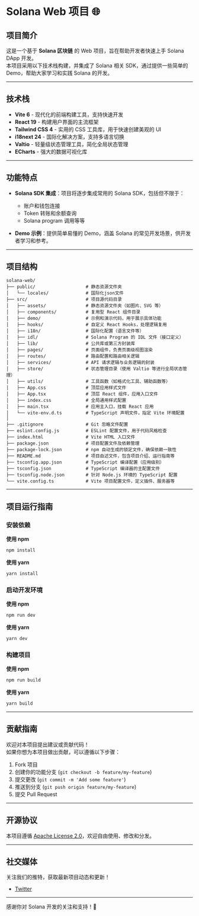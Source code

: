 # Solana Web 项目 🌐

## 项目简介  
这是一个基于 **Solana 区块链** 的 Web 项目，旨在帮助开发者快速上手 Solana DApp 开发。  
本项目采用以下技术栈构建，并集成了 Solana 相关 SDK，通过提供一些简单的 Demo，帮助大家学习和实践 Solana 的开发。

---

## 技术栈  
- **Vite 6** - 现代化的前端构建工具，支持快速开发  
- **React 19** - 构建用户界面的主流框架  
- **Tailwind CSS 4** - 实用的 CSS 工具库，用于快速创建美观的 UI  
- **i18next 24** - 国际化解决方案，支持多语言切换  
- **Valtio** - 轻量级状态管理工具，简化全局状态管理  
- **ECharts** - 强大的数据可视化库  

---

## 功能特点  
- **Solana SDK 集成**：项目将逐步集成常用的 Solana SDK，包括但不限于：
  - 账户和钱包连接  
  - Token 转账和余额查询  
  - Solana program 调用等等

- **Demo 示例**：提供简单易懂的 Demo，涵盖 Solana 的常见开发场景，供开发者学习和参考。

---

## 项目结构  
```
solana-web/
├── public/                   # 静态资源文件夹
│   └── locales/              # 国际化json文件  
├── src/                      # 项目源代码目录  
│   ├── assets/               # 静态资源文件夹（如图片、SVG 等）  
│   ├── components/           # 复用型 React 组件目录  
│   ├── demo/                 # 示例和演示代码，用于展示具体功能  
│   ├── hooks/                # 自定义 React Hooks，处理逻辑复用  
│   ├── i18n/                 # 国际化配置（语言文件等）  
│   ├── idl/                  # Solana Program 的 IDL 文件（接口定义）  
│   ├── lib/                  # 公共库或第三方封装库  
│   ├── pages/                # 页面组件，负责页面级视图渲染  
│   ├── routes/               # 路由配置和路由相关逻辑  
│   ├── services/             # API 请求逻辑与业务逻辑的封装  
│   ├── store/                # 状态管理目录（使用 Valtio 等进行全局状态管理）  
│   ├── utils/                # 工具函数（如格式化工具、辅助函数等）  
│   ├── App.css               # 顶层应用样式文件  
│   ├── App.tsx               # 顶层 React 组件，应用入口文件  
│   ├── index.css             # 全局通用样式配置  
│   ├── main.tsx              # 应用主入口，挂载 React 应用  
│   └── vite-env.d.ts         # TypeScript 声明文件，指定 Vite 环境配置  
│  
├── .gitignore                # Git 忽略文件配置  
├── eslint.config.js          # ESLint 配置文件，用于代码风格检查  
├── index.html                # Vite HTML 入口文件  
├── package.json              # 项目配置文件及依赖管理  
├── package-lock.json         # npm 自动生成的锁定文件，确保依赖一致性  
├── README.md                 # 项目自述文件，包含项目介绍、运行指南等  
├── tsconfig.app.json         # TypeScript 编译配置（应用级别）  
├── tsconfig.json             # TypeScript 编译器的主配置文件  
├── tsconfig.node.json        # 针对 Node.js 环境的 TypeScript 配置  
└── vite.config.ts            # Vite 项目配置文件，定义插件、服务器等  
```

---

## 项目运行指南  
### **安装依赖**  
**使用 npm**  
```bash
npm install
```

**使用 yarn**  
```bash
yarn install
```

### **启动开发环境**  
**使用 npm**  
```bash
npm run dev
```

**使用 yarn**  
```bash
yarn dev
```

### **构建项目**  
**使用 npm**  
```bash
npm run build
```

**使用 yarn**  
```bash
yarn build
```

---

## 贡献指南  
欢迎对本项目提出建议或贡献代码！  
如果你想为本项目做出贡献，可以遵循以下步骤：
1. Fork 项目  
2. 创建你的功能分支 (`git checkout -b feature/my-feature`)  
3. 提交更改 (`git commit -m 'Add some feature'`)  
4. 推送到分支 (`git push origin feature/my-feature`)  
5. 提交 Pull Request  

---

## 开源协议  
本项目遵循 [Apache License 2.0](./LICENSE)，欢迎自由使用、修改和分发。

---

## 社交媒体  
关注我们的推特，获取最新项目动态和更新！  
- [Twitter](https://x.com/bigBorderCollie)

---

感谢你对 Solana 开发的关注和支持！🚀
